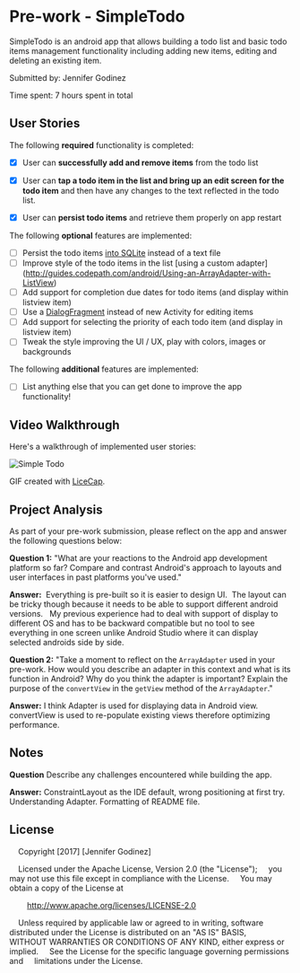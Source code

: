 # Pre-work - SimpleTodo

SimpleTodo is an android app that allows building a todo list and basic todo items management functionality including adding new items, editing and deleting an existing item.

Submitted by: Jennifer Godinez

Time spent: 7 hours spent in total

## User Stories

The following **required** functionality is completed:

*[x] User can **successfully add and remove items** from the todo list

*[x] User can **tap a todo item in the list and bring up an edit screen for the todo item** and then have any changes to the text reflected in the todo list.

*[x] User can **persist todo items** and retrieve them properly on app restart

The following **optional** features are implemented:

*[ ] Persist the todo items [into SQLite](http://guides.codepath.com/android/Persisting-Data-to-the-Device#sqlite) instead of a text file
*[ ] Improve style of the todo items in the list [using a custom adapter] (http://guides.codepath.com/android/Using-an-ArrayAdapter-with-ListView)
*[ ] Add support for completion due dates for todo items (and display within listview item)
*[ ] Use a [DialogFragment](http://guides.codepath.com/android/Using-DialogFragment) instead of new Activity for editing items
*[ ] Add support for selecting the priority of each todo item (and display in listview item)
*[ ] Tweak the style improving the UI / UX, play with colors, images or backgrounds

The following **additional** features are implemented:

*[ ] List anything else that you can get done to improve the app functionality!

## Video Walkthrough

Here's a walkthrough of implemented user stories:

![Simple Todo](http://imgur.com/193OsGJ.gif "Jennifer's Simple Todo")


GIF created with [LiceCap](http://www.cockos.com/licecap/).

## Project Analysis

As part of your pre-work submission, please reflect on the app and answer the following questions below:

**Question 1:** "What are your reactions to the Android app development platform so far? Compare and contrast Android's approach to layouts and user interfaces in past platforms you've used."

**Answer:** 
Everything is pre-built so it is easier to design UI.  The layout can be tricky though because it needs to be able to support different android versions.   My previous experience had to deal with support of display to different OS and has to be backward compatible but no tool to see everything in one screen unlike Android Studio where it can display selected androids side by side.


**Question 2:** "Take a moment to reflect on the `ArrayAdapter` used in your pre-work. How would you describe an adapter in this context and what is its function in Android? Why do you think the adapter is important? Explain the purpose of the `convertView` in the `getView` method of the `ArrayAdapter`."

**Answer:**
I think Adapter is used for displaying data in Android view.  convertView is used to re-populate existing views therefore optimizing performance.

## Notes

**Question** Describe any challenges encountered while building the app.

**Answer:**
ConstraintLayout as the IDE default, wrong positioning at first try.   Understanding Adapter. Formatting of README file.

## License

    Copyright [2017] [Jennifer Godinez]

    Licensed under the Apache License, Version 2.0 (the "License");
    you may not use this file except in compliance with the License.
    You may obtain a copy of the License at

        http://www.apache.org/licenses/LICENSE-2.0

    Unless required by applicable law or agreed to in writing, software
    distributed under the License is distributed on an "AS IS" BASIS,
    WITHOUT WARRANTIES OR CONDITIONS OF ANY KIND, either express or implied.
    See the License for the specific language governing permissions and
    limitations under the License.





